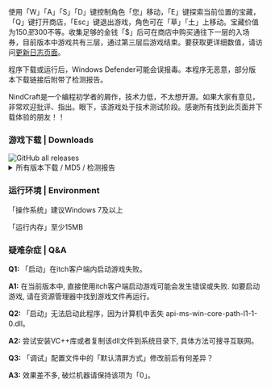 使用「W」「A」「S」「D」键控制角色「您」移动，「E」键探索当前位置的宝藏，「Q」键打开商店，「Esc」键退出游戏，角色可在「草」「土」上移动。宝藏价值为150$至300$不等。收集足够的金钱「$」后可在商店中购买通往下一层的入场券，目前版本中游戏共有三层，通过第三层后游戏结束。要获取更详细数值，请访问[更新日志页面](https://nindcraft.github.io/c)。

程序下载或运行后，Windows Defender可能会误报毒。本程序无恶意，部分版本下载链接后附带了检测报告。

NindCraft是一个编程初学者的屑作，技术力低，不太想开源。如果大家有意见，非常欢迎批评、指出。眼下，该游戏处于技术测试阶段。感谢所有找到此页面并下载体验的朋友！！

### 游戏下载 | Downloads

<img alt="GitHub all releases" src="https://img.shields.io/github/downloads/NindCraft/NindCraft.github.io/total?color=6cb&label=Downloads&style=flat-square">

<details>
<summary>所有版本下载 / MD5 / 检测报告</summary>
  
  <p><a href="https://github.com/NindCraft/NindCraft.github.io/releases/download/v0.6.3/NindCraft_0.6.3.exe">NindCraft_0.6.3.exe</a> / 441f5e80bc15dc59c629a2cae1348b45 / <a href="https://s.threatbook.cn/report/file/654ab92758b0daf0d851ff865843d07c86700556f1288805c53a80316275ca18/?sign=history&env=win7_sp1_enx64_office2013">微步云沙箱</a></p>
  
  <p><a href="https://github.com/NindCraft/NindCraft.github.io/releases/download/v0.6.2/NindCraft_0.6.2.exe">NindCraft_0.6.2.exe</a> / 5c8b4b6f37e40aaa2f36e9bfa4c78a3f</p>
  
  <p><a href="https://github.com/NindCraft/NindCraft.github.io/releases/download/v0.6.1/NindCraft_0.6.1.exe">NindCraft_0.6.1.exe</a> / a6612659214e0ca147eade0685face9e</p>

  <p><a href="https://github.com/NindCraft/NindCraft.github.io/releases/download/v0.6-beta/NindCraft_0.6b.exe">NindCraft_0.6b.exe</a> / 4014259c6259cb6e809dc1f37ef7bf87</p>
  
  <p><a href="https://github.com/NindCraft/NindCraft.github.io/releases/download/v0.5.1-beta/NindCraft_0.5.1b.exe">NindCraft_0.5.1b.exe</a> / d817bdab67cd3cd7daf68ada2d8ba7d2</p>
  
  <p><a href="https://github.com/NindCraft/NindCraft.github.io/releases/download/v0.5-beta/NindCraft_0.5b.exe">NindCraft_0.5b.exe</a> / 47cf51b7e970c36bbf7d118d1dc0ca0f</p>
  
  <p><a href="https://github.com/NindCraft/NindCraft.github.io/releases/download/v0.4-beta/NiNdCraft_0.4b.exe">NiNdCraft_0.4b.exe</a> / d0d9ebb490baab0f1086fe6faf2027a7</p>
  
  <p><a href="https://github.com/NindCraft/NindCraft.github.io/releases/download/v0.3-beta/NiNdCraft_0.3b.exe">NiNdCraft_0.3b.exe</a> / 65d66d6981c4773daad287594b96de91</p>
  
  <p><a href="https://github.com/NindCraft/NindCraft.github.io/releases/download/v0.2-beta/NiNdCraft_0.2b.exe">NiNdCraft_0.2b.exe</a> / 93465078190404739751f1f812c3f543</p>
  
  <p><a href="https://github.com/NindCraft/NindCraft.github.io/releases/download/v0.1-beta/NiNdCraft_0.1b.exe">NiNdCraft_0.1b.exe</a> / 5f6e7e5f5f9eb8d193893480be27ca31</p>
  
</details>

### 运行环境 | Environment

「操作系统」建议Windows 7及以上

「运行内存」至少15MB

### 疑难杂症 | Q&A

**Q1:** 「启动」在itch客户端内启动游戏失败。

**A1:** 在当前版本中, 直接使用itch客户端启动游戏可能会发生错误或失败. 如要启动游戏, 请在资源管理器中找到游戏文件再运行。

**Q2:** 「启动」无法启动此程序，因为计算机中丢失 api-ms-win-core-path-l1-1-0.dll。

**A2:** 尝试安装VC++库或者复制该dll文件到系统目录下, 具体方法可搜寻互联网。

**Q3:** 「调试」配置文件中的「默认清屏方式」修改前后有何差异？

**A3:** 效果差不多, 破烂机器请保持该项为「0」。
